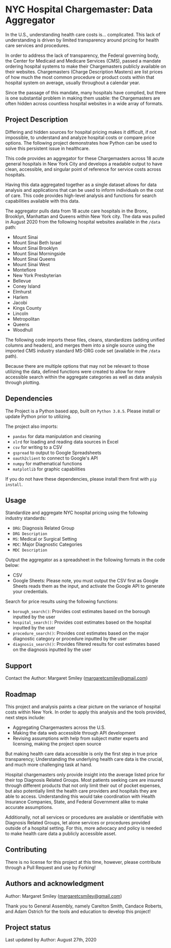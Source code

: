 # NYC Hospital Chargemaster: Data Aggregator
In the U.S., understanding health care costs is... complicated. This lack of understanding is driven by limited transparency around pricing for health care services and procedures.

In order to address the lack of transparency, the Federal governing body, the Center for Medicaid and Medicare Services (CMS), passed a mandate ordering hospital systems to make their Chargemasters publicly available on their websites. Chargemasters (Charge Description Masters) are list prices of how much the most common procedure or product costs within that hospital system on average, usually throughout a calendar year. 

Since the passage of this mandate, many hospitals have complied, but there is one substantial problem in making them usable: the Chargemasters are often hidden across countless hospital websites in a wide array of formats. 

## Project Description
Differing and hidden sources for hospital pricing makes it difficult, if not impossible, to understand and analyze hospital costs or  compare price options. The following project demonstrates how Python can be used to solve this persistent issue in healthcare.

This code provides an aggregator for these Chargemasters across 18 acute general hospitals in New York City and develops a readable output to have clean, accessible, and singular point of reference for service costs across hospitals.

Having this data aggregated together as a single dataset allows for data analysis and applications that can be used to inform individuals on the cost of care. This code provides high-level analysis and functions for search capabilities available with this data.

The aggregator pulls data from 18 acute care hospitals in the Bronx, Brooklyn, Manhattan and Queens within New York city. The data was pulled in August 2020 from the following hospital websites available in the `/data` path:
- Mount Sinai
- Mount Sinai Beth Israel
- Mount Sinai Brooklyn
- Mount Sinai Morningside
- Mount Sinai Queens
- Mount Sinai West
- Montefiore
- New York Presbyterian
- Bellevue
- Coney Island
- Elmhurst
- Harlem
- Jacobi
- Kings County
- Lincoln
- Metropolitan
- Queens
- Woodhull

The following code imports these files, cleans, standardizes (adding unified columns and headers), and merges them into a single source using the imported CMS industry standard MS-DRG code set (available in the `/data` path).

Because there are multiple options that may not be relevant to those utilizing the data, defined functions were created to allow for more accessible search within the aggregate categories as well as data analysis through plotting. 

## Dependencies
The Project is a Python based app, built on `Python 3.8.5`. Please install or update Python prior to utilizing.

The project also imports:
- `pandas` for data manipulation and cleaning
- `xlrd` for loading and reading data sources in Excel
- `csv` for writing to a CSV
- `gspread` to output to Google Spreadsheets
- `oauth2client` to connect to Google's API
- `numpy` for mathematical functions
- `matplotlib` for graphic capabilities

If you do not have these dependencies, please install them first with `pip install`.

## Usage
Standardize and aggregate NYC hospital pricing using the following industry standards:
- `DRG`: Diagnosis Related Group
- `DRG Description`
- `MS`: Medical or Surgical Setting
- `MDC`: Major Diagnostic Categories
- `MDC Description`

Output the aggregator as a spreadsheet in the following formats in the code below: 
- CSV
- Google Sheets: Please note, you must output the CSV first as Google Sheets reads them as the input, and activate the Google API to generate your credentials.

Search for price results using the following functions: 
- `borough_search()`: Provides cost estimates based on the borough inputted by the user
- `hospital_search()`: Provides cost estimates based on the hospital inputted by the user
- `procedure_search()`: Provides cost estimates based on the major diagnostic category or procedure inputted by the user
- `diagnosis_search()`: Provides filtered results for cost estimates based on the diagnosis inputted by the user

## Support
Contact the Author: Margaret Smiley (margaretcsmiley@gmail.com)

## Roadmap
This project and analysis paints a clear picture on the variance of hospital costs within New York. In order to apply this analysis and the tools provided, next steps include:
- Aggregating Chargemasters across the U.S.
- Making the data web accessible through API development
- Revising assumptions with help from subject matter experts and licensing, making the project open source

But making health care data accessible is only the first step in true price transparency; Understanding the underlying health care data is the crucial, and much more challenging task at hand. 

Hospital chargemasters only provide insight into the average listed price for their top Diagnosis Related Groups. Most patients seeking care are insured through different products that not only limit their out of pocket expenses, but also potentially limit the health care providers and hospitals they are able to access. Understanding this would take coordination with Health Insurance Companies, State, and Federal Government alike to make accurate assumptions.

Additionally, not all services or procedures are available or identifiable with Diagnosis Related Groups, let alone services or procedures provided outside of a hospital setting. For this, more advocacy and policy is needed to make health care data a publicly accessible asset.

## Contributing
There is no license for this project at this time, however, please contribute through a Pull Request and use by Forking!

## Authors and acknowledgment
Author: Margaret Smiley (margaretcsmiley@gmail.com)

Thank you to General Assembly, namely Carelton Smith, Candace Roberts, and Adam Ostrich for the tools and education to develop this project!

## Project status
Last updated by Author: August 27th, 2020
